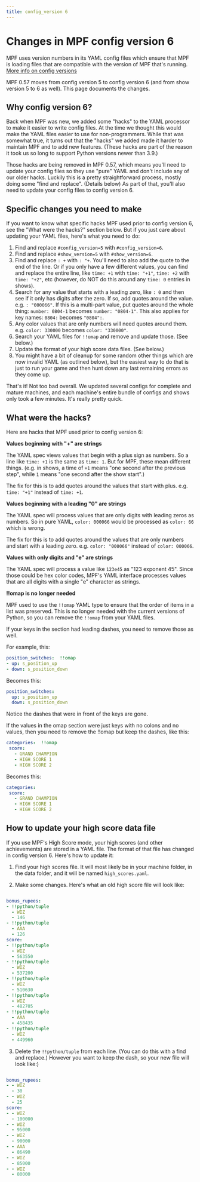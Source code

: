 ```yaml
---
title: config_version 6
---
```


# Changes in MPF config version 6

MPF uses version numbers in its YAML config files which ensure that MPF is loading
files that are compatible with the version of MPF that's running. [More info on config versions](config_version.md)

MPF 0.57 moves from config version 5 to config version 6 (and from show version 5 to 6 as well). This page documents the changes.

## Why config version 6?

Back when MPF was new, we added some "hacks" to the YAML processor to make it easier to write config files. At the time we thought this would make the YAML files easier to use for non-programmers. While that was somewhat true, it turns out that the "hacks" we added made it harder to maintain MPF and to add new features. (These hacks are part of the reason it took us so long to support Python versions newer than 3.9.)

Those hacks are being removed in MPF 0.57, which means you'll need to update your config files so they use "pure" YAML and don't include any of our older hacks. Luckily this is a pretty straightforward process, mostly doing some "find and replace". (Details below) As part of that, you'll also need to update your config files to config version 6.

## Specific changes you need to make

If you want to know what specific hacks MPF used prior to config version 6, see the
"What were the hacks?" section below. But if you just care about updating your YAML files,
here's what you need to do:

1. Find and replace `#config_version=5` with `#config_version=6`.
2. Find and replace `#show_version=5` with `#show_version=6`.
3. Find and replace `: +` with `: "+`. You'll need to also add the quote to the end of the line. Or if you only have a few different values, you can find and replace the entire line, like `time: +1` with `time: "+1"`, `time: +2` with `time: "+2"`, etc (however, do NOT do this around any `time: 0` entries in shows).
4. Search for any value that starts with a leading zero, like `: 0` and then see if it only has digits after the zero. If so, add quotes around the value. e.g. `: "000066"`. If this is a multi-part value, put quotes around the whole thing: `number: 0804-1` becomes `number: "0804-1"`. This also applies for key names: `0804:` becomes `"0804":`.
5. Any color values that are only numbers will need quotes around them. e.g. `color: 330000` becomes `color: "330000"`.
6. Search your YAML files for `!!omap` and remove and update those. (See below.)
7. Update the format of your high score data files. (See below.)
8. You might have a bit of cleanup for some random other things which are now invalid YAML (as outlined below), but the easiest way to do that is just to run your game and then hunt down any last remaining errors as they come up.

That's it! Not too bad overall. We updated several configs for complete and mature machines, and
each machine's entire bundle of configs and shows only took a few minutes. It's really pretty quick.

## What were the hacks?

Here are hacks that MPF used prior to config version 6:

**Values beginning with "+" are strings**

   The YAML spec views values that begin with a plus sign as numbers. So a line like `time: +1`
   is the same as `time: 1`. But for MPF, these mean different things. (e.g. in shows, a time of
   `+1` means "one second after the previous step", while `1` means "one second after the show start".)

   The fix for this is to add quotes around the values that start with plus. e.g. `time: "+1"` instead of `time: +1`.

**Values beginning with a leading "0" are strings**

   The YAML spec will process values that are only digits with leading zeros as numbers.
   So in pure YAML, `color: 000066` would be processed as `color: 66` which is wrong.

   The fix for this is to add quotes around the values that are only numbers and start with a leading zero. e.g. `color: "000066"` instead of `color: 000066`.

**Values with only digits and "e" are strings**

   The YAML spec will process a value like ``123e45`` as "123 exponent 45". Since those could
   be hex color codes, MPF's YAML interface processes values that are all digits with a single
   "e" character as strings.

**!!omap is no longer needed**

   MPF used to use the `!!omap` YAML type to ensure that the order of items in a list was
   preserved. This is no longer needed with the current versions of Python, so you can remove
   the `!!omap` from your YAML files.

   If your keys in the section had leading dashes, you need to remove those as well.

   For example, this:

   ``` yaml title="Old way"
   position_switches:  !!omap
   - up: s_position_up
   - down: s_position_down
   ```

   Becomes this:

   ``` yaml title="New way in config version 6"
   position_switches:
     up: s_position_up
     down: s_position_down
   ```

   Notice the dashes that were in front of the keys are gone.

   If the values in the omap section were just keys with no colons and no values, then you need to
   remove the !!omap but keep the dashes, like this:

   ``` yaml title="Old way"
   categories:  !!omap
    score:
      - GRAND CHAMPION
      - HIGH SCORE 1
      - HIGH SCORE 2
   ```

   Becomes this:

   ``` yaml title="New way in config version 6"
   categories:
    score:
      - GRAND CHAMPION
      - HIGH SCORE 1
      - HIGH SCORE 2
   ```

## How to update your high score data file

If you use MPF's High Score mode, your high scores (and other achievements) are stored in a YAML file. The format of that file has changed in config version 6. Here's how to update it:

1. Find your high scores file. It will most likely be in your machine folder, in the data folder, and it will be named `high_scores.yaml`.

2. Make some changes. Here's what an old high score file will look like:

``` yaml title="Old high score file"

bonus_rupees:
- !!python/tuple
  - WIZ
  - 146
- !!python/tuple
  - AAA
  - 126
score:
- !!python/tuple
  - WIZ
  - 563550
- !!python/tuple
  - WIZ
  - 537200
- !!python/tuple
  - WIZ
  - 510630
- !!python/tuple
  - WIZ
  - 482705
- !!python/tuple
  - AAA
  - 458435
- !!python/tuple
  - WIZ
  - 449960

```

3. Delete the `!!python/tuple` from each line. (You can do this with a find and replace.) However you want to keep the dash, so your new file will look like:)

``` yaml title="New high score file for MPF 0.57"

bonus_rupees:
- - WIZ
  - 30
- - WIZ
  - 25
score:
- - WIZ
  - 100000
- - WIZ
  - 95000
- - WIZ
  - 90000
- - AAA
  - 86490
- - WIZ
  - 85000
- - WIZ
  - 80000
```
